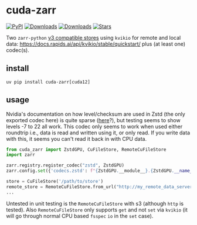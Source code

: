 # cuda-zarr

[![PyPI](https://img.shields.io/pypi/v/cuda-zarr.svg)](https://pypi.org/project/cuda-zarr)
[![Downloads](https://static.pepy.tech/badge/cuda-zarr/month)](https://pepy.tech/project/cuda-zarr)
[![Downloads](https://static.pepy.tech/badge/cuda-zarr)](https://pepy.tech/project/cuda-zarr)
[![Stars](https://img.shields.io/github/stars/ilan-gold/cuda-zarr?style=flat&logo=github&color=yellow)](https://github.com/ilan-gold/cuda-zarr/stargazers)

Two `zarr-python` [v3 compatible stores](https://zarr.readthedocs.io/en/stable/user-guide/storage.html#developing-custom-stores) using `kvikio` for remote and local data: https://docs.rapids.ai/api/kvikio/stable/quickstart/
plus (at least one) codec(s).

## install

```shell
uv pip install cuda-zarr[cuda12]
```

## usage

Nvidia's documentation on how level/checksum are used in Zstd (the only exported codec here) is quite sparse ([here](https://docs.nvidia.com/cuda/nvcomp/c_api.html#zstd)?), but testing seems to show levels -7 to 22 all work. This codec only seems to work when used either roundtrip i.e., data is read and written using it, or only read. If you write data with this, it seems you can't read it back in with CPU data.

```python
from cuda_zarr import ZstdGPU, CuFileStore, RemoteCuFileStore
import zarr

zarr.registry.register_codec("zstd", ZstdGPU)
zarr.config.set({'codecs.zstd': f"{ZstdGPU.__module__}.{ZstdGPU.__name__}", "buffer": "zarr.core.buffer.gpu.Buffer", "ndbuffer": "zarr.core.buffer.gpu.NDBuffer"})

store = CuFileStore('/path/to/store')
remote_store = RemoteCuFileStore.from_url("http://my_remote_data_server.com/path/to/the/store.zarr")
...
```

Untested in unit testing is the `RemoteCuFileStore` with s3 (although `http` is tested). Also `RemoteCuFileStore` only supports `get` and not `set` via `kvikio` (it will go through normal CPU based `fsspec` `io` in the `set` case).
